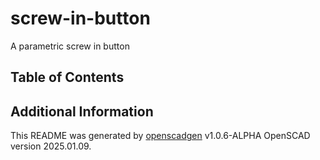 # screw-in-button

A parametric screw in button

## Table of Contents

## Additional Information
This README was generated by [openscadgen](https://github.com/KiwiKid/openscadgen) v1.0.6-ALPHA OpenSCAD version 2025.01.09.
